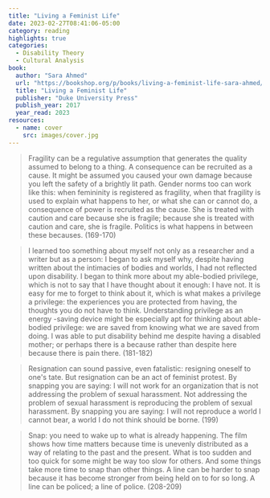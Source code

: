 ```yaml
---
title: "Living a Feminist Life"
date: 2023-02-27T08:41:06-05:00
category: reading
highlights: true
categories:
  - Disability Theory
  - Cultural Analysis
book:
  author: "Sara Ahmed"
  url: "https://bookshop.org/p/books/living-a-feminist-life-sara-ahmed/16666558"
  title: "Living a Feminist Life"
  publisher: "Duke University Press"
  publish_year: 2017
  year_read: 2023
resources:
  - name: cover
    src: images/cover.jpg
---
```


> Fragility can be a regulative assumption that generates the quality assumed to belong to a thing. A consequence can be recruited as a cause. It might be assumed you caused your own damage because you left the safety of a brightly lit path. Gender norms too can work like this: when femininity is registered as fragility, when that fragility is used to explain what happens to her, or what she can or cannot do, a consequence of power is recruited as the cause. She is treated with caution and care because she is fragile; because she is treated with caution and care, she is fragile. Politics is what happens in between these becauses. (169-170)

> I learned too something about myself not only as a researcher and a writer but as a person: I began to ask myself why, despite having written about the intimacies of bodies and worlds, I had not reflected upon disability. I began to think more about my able-bodied privilege, which is not to say that I have thought about it enough: I have not. It is easy for me to forget to think about it, which is what makes a privilege a privilege: the experiences you are protected from having, the thoughts you do not have to think. Understanding privilege as an energy -saving device might be especially apt for thinking about able-bodied privilege: we are saved from knowing what we are saved from doing. I was able to put disability behind me despite having a disabled mother; or perhaps there is a because rather than despite here because there is pain there. (181-182)

> Resignation can sound passive, even fatalistic: resigning oneself to one's tate. But resignation can be an act of feminist protest. By snapping you are saying: I will not work for an organization that is not addressing the problem of sexual harassment. Not addressing the problem of sexual harassment is reproducing the problem of sexual harassment. By snapping you are saying: I will not reproduce a world I cannot bear, a world I do not think should be borne. (199)

> Snap: you need to wake up to what is already happening.
> The film shows how time matters because time is unevenly distributed as a way of relating to the past and the present. What is too sudden and too quick for some might be way too slow for others. And some things take more time to snap than other things. A line can be harder to snap because it has become stronger from being held on to for so long. A line can be policed; a line of police. (208-209)